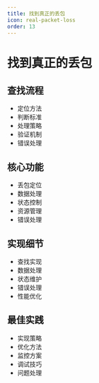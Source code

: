```yaml
---
title: 找到真正的丢包
icon: real-packet-loss
order: 13
---
```


# 找到真正的丢包

## 查找流程
- 定位方法
- 判断标准
- 处理策略
- 验证机制
- 错误处理

## 核心功能
- 丢包定位
- 数据处理
- 状态控制
- 资源管理
- 错误处理

## 实现细节
- 查找实现
- 数据处理
- 状态维护
- 错误处理
- 性能优化

## 最佳实践
- 实现策略
- 优化方法
- 监控方案
- 调试技巧
- 问题处理
